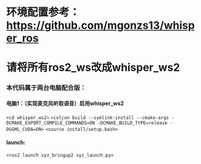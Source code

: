 #   环境配置参考：https://github.com/mgonzs13/whisper_ros
#   请将所有ros2_ws改成whisper_ws2

### 本代码属于两台电脑配合版：
#### 电脑1：（实现麦克风听取语音）启用whisper_ws2   
`<cd whisper_ws2>`
`<colcon build --symlink-install --cmake-args -DCMAKE_EXPORT_COMPILE_COMMANDS=ON -DCMAKE_BUILD_TYPE=release -DGGML_CUDA=ON>`
`<source install/setup.bash>`
#### launch: 
`<ros2 launch xyz_bringup2 xyz_launch.py>`

